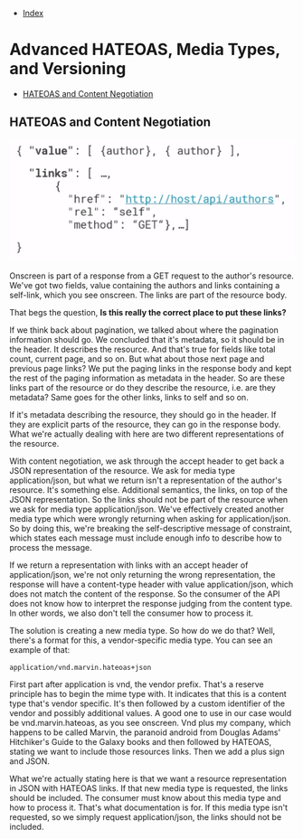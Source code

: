 - [Index](https://github.com/KiraDiShira/RESTful-API#restful-api)

# Advanced HATEOAS, Media Types, and Versioning 

- [HATEOAS and Content Negotiation](#hateoas-and-content-negotiation)

## HATEOAS and Content Negotiation

<img src="https://github.com/KiraDiShira/RESTful-API/blob/master/AdvancedHATEOAS/Images/ah1.PNG" />

Onscreen is part of a response from a GET request to the author's resource. We've got two fields, value containing the authors and links containing a self-link, which you see onscreen. The links are part of the resource body. 

That begs the question, **Is this really the correct place to put these links?**

If we think back about pagination, we talked about where the pagination information should go. We concluded that it's metadata, so it should be in the header. It describes the resource. And that's true for fields like total count, current page, and so on. But what about those next page and previous page links? We put the paging links in the response body and kept the rest of the paging information as metadata in the header. So are these links part of the resource or do they describe the resource, i.e. are they metadata? Same goes for the other links, links to self and so on. 

If it's metadata describing the resource, they should go in the header. If they are explicit parts of the resource, they can go in the response body. What we're actually dealing with here are two different representations of the resource.

With content negotiation, we ask through the accept header to get back a JSON representation of the resource. We ask for media type application/json, but what we return isn't a representation of the author's resource. It's something else. Additional semantics, the links, on top of the JSON representation. So the links should not be part of the resource when we ask for media type application/json. We've effectively created another media type which were wrongly returning when asking for application/json. So by doing this, we're breaking the self-descriptive message of constraint, which states each message must include enough info to describe how to process the message. 

If we return a representation with links with an accept header of application/json, we're not only returning the wrong representation, the response will have a content-type header with value application/json, which does not match the content of the response. So the consumer of the API does not know how to interpret the response judging from the content type. In other words, we also don't tell the consumer how to process it.

The solution is creating a new media type. So how do we do that? Well, there's a format for this, a vendor-specific media type. You can see an example of that:

```
application/vnd.marvin.hateoas+json
```
First part after application is vnd, the vendor prefix. That's a reserve principle has to begin the mime type with. It indicates that this is a content type that's vendor specific. It's then followed by a custom identifier of the vendor and possibly additional values. A good one to use in our case would be vnd.marvin.hateoas, as you see onscreen. Vnd plus my company, which happens to be called Marvin, the paranoid android from Douglas Adams' Hitchiker's Guide to the Galaxy books and then followed by HATEOAS, stating we want to include those resources links. Then we add a plus sign and JSON. 

What we're actually stating here is that we want a resource representation in JSON with HATEOAS links. If that new media type is requested, the links should be included. The consumer must know about this media type and how to process it. That's what documentation is for. If this media type isn't requested, so we simply request application/json, the links should not be included. 



```
